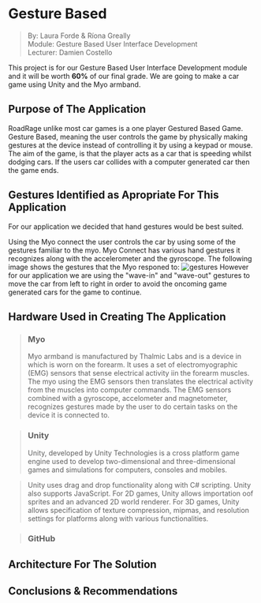 # Gesture Based  
>By: Laura Forde & Ríona Greally  
>Module: Gesture Based User Interface Development  
>Lecturer: Damien Costello  

This project is for our Gesture Based User Interface Development module and it will be worth **60%** of our final grade. We are going to make a car game using Unity and the Myo armband.

## Purpose of The Application  
RoadRage unlike most car games is a one player Gestured Based Game. Gesture Based, meaning the user controls the game by physically making gestures at the device instead of controlling it by using a keypad or mouse. The aim of the game, is that the player acts as a car that is 
speeding whilst dodging cars. If the users car collides with a computer generated car then the game ends.


## Gestures Identified as Apropriate For This Application  
For our application we decided that hand gestures would be best suited.

Using the Myo connect the user controls the car by using some of the gestures familiar to the myo.
Myo Connect has various hand gestures it recognizes along with the accelerometer and the gyroscope. The following image shows the 
gestures that the Myo responed to: ![gestures](https://user-images.githubusercontent.com/15687193/38718413-e1dedcfa-3ee4-11e8-971c-5f4acfe5db49.png "Myo Gestures")
However for our application we are using the "wave-in" and "wave-out" gestures to move the car
from left to right in order to avoid the oncoming game generated cars for the game to continue.


## Hardware Used in Creating The Application  
> ### Myo 
> Myo armband is manufactured by Thalmic Labs and is a device in which is worn on the forearm.
> It uses a set of electromyographic (EMG) sensors that sense electrical activity iin the forearm muscles. 
> The myo using the EMG sensors then translates the electrical activity from the muscles into computer commands.
> The EMG sensors combined with a gyroscope, accelometer and magnetometer, recognizes gestures made by the user
> to do certain tasks on the device it is connected to.  

> ### Unity
> Unity, developed by Unity Technologies is a cross platform game engine used to develop two-dimensional and 
> three-dimensional games and simulations for computers, consoles and mobiles.

> Unity uses drag and drop functionality along with C# scripting. Unity also supports JavaScript.
> For 2D games, Unity allows importation oof sprites and an advanced 2D world renderer.
> For 3D games, Unity allows specification of texture compression, mipmas, and resolution settings for platforms along with various functionalities.


> ### GitHub

## Architecture For The Solution  

## Conclusions & Recommendations

